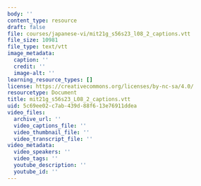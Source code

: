 ```yaml
---
body: ''
content_type: resource
draft: false
file: courses/japanese-vi/mit21g_s56s23_l08_2_captions.vtt
file_size: 10981
file_type: text/vtt
image_metadata:
  caption: ''
  credit: ''
  image-alt: ''
learning_resource_types: []
license: https://creativecommons.org/licenses/by-nc-sa/4.0/
resourcetype: Document
title: mit21g_s56s23_L08_2_captions.vtt
uid: 5c69ee02-c7ab-439d-88f6-13e76911ddea
video_files:
  archive_url: ''
  video_captions_file: ''
  video_thumbnail_file: ''
  video_transcript_file: ''
video_metadata:
  video_speakers: ''
  video_tags: ''
  youtube_description: ''
  youtube_id: ''
---
```

